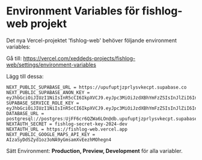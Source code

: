 # Environment Variables för fishlog-web projekt

Det nya Vercel-projektet 'fishlog-web' behöver följande environment variables:

Gå till: https://vercel.com/xeddeds-projects/fishlog-web/settings/environment-variables

Lägg till dessa:

```
NEXT_PUBLIC_SUPABASE_URL = https://upufuptjzprlysvkecpt.supabase.co
NEXT_PUBLIC_SUPABASE_ANON_KEY = eyJhbGciOiJIUzI1NiIsInR5cCI6IkpXVCJ9.eyJpc3MiOiJzdXBhYmFzZSIsInJlZiI6InVwdWZ1cHRqenBybHlzdmtlY3B0Iiwicm9sZSI6ImFub24iLCJpYXQiOjE3NTkxNTI0OTIsImV4cCI6MjA3NDcyODQ5Mn0.lq5qZp6g3TxK0az49KM0hDQ1SdDnDUU9AV7bHZtvwGY
SUPABASE_SERVICE_ROLE_KEY = eyJhbGciOiJIUzI1NiIsInR5cCI6IkpXVCJ9.eyJpc3MiOiJzdXBhYmFzZSIsInJlZiI6InVwdWZ1cHRqenBybHlzdmtlY3B0Iiwicm9sZSI6InNlcnZpY2Vfcm9sZSIsImlhdCI6MTc1OTE1MjQ5MiwiZXhwIjoyMDc0NzI4NDkyfQ.1kQn_Riw5rlZcccYLUoF23gJ9mxaiYn3POFPzfCIrro
DATABASE_URL = postgresql://postgres:UjFF6cr6QZWa6LOn@db.upufuptjzprlysvkecpt.supabase.co:6543/postgres
NEXTAUTH_SECRET = fishlog-secret-key-2024-dev
NEXTAUTH_URL = https://fishlog-web.vercel.app
NEXT_PUBLIC_GOOGLE_MAPS_API_KEY = AIzaSyDdSZyd1oz3oNA9yGmsamXvEezhMOhegn4
```

Sätt Environment: **Production, Preview, Development** för alla variabler.